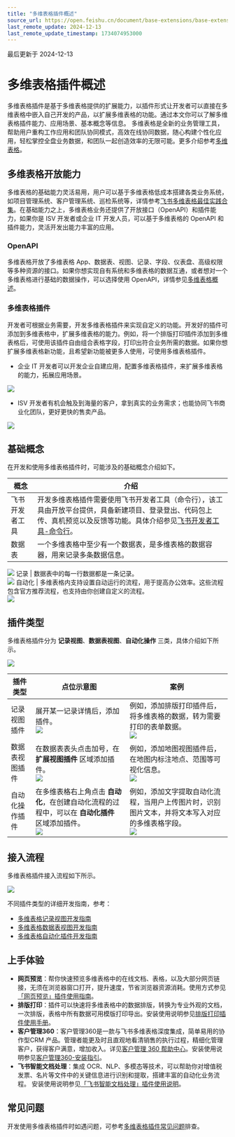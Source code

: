 ```yaml
---
title: "多维表格插件概述"
source_url: https://open.feishu.cn/document/base-extensions/base-extension-introduction
last_remote_update: 2024-12-13
last_remote_update_timestamp: 1734074953000
---
```

最后更新于 2024-12-13

# 多维表格插件概述

多维表格插件是基于多维表格提供的扩展能力，以插件形式让开发者可以直接在多维表格中嵌入自己开发的产品，以扩展多维表格的功能。通过本文你可以了解多维表格插件能力、应用场景、基本概念等信息。
多维表格是全新的业务管理工具，帮助用户重构工作应用和团队协同模式，高效在线协同数据，随心构建个性化应用，轻松掌控全盘业务数据，和团队一起创造效率的无限可能。更多介绍参考[多维表格](https://www.feishu.cn/hc/zh-CN/category/6933474572494716956-%E5%A4%9A%E7%BB%B4%E8%A1%A8%E6%A0%BC)。

## 多维表格开放能力

多维表格的基础能力灵活易用，用户可以基于多维表格低成本搭建各类业务系统，如项目管理系统、客户管理系统、巡检系统等，详情参考[飞书多维表格最佳实践合集](https://bytedance.larkoffice.com/wiki/wikcnQgZWB5T3HczH2xRkNS8FOe)。在基础能力之上，多维表格业务还提供了开放接口（OpenAPI）和插件能力，如果你是 ISV 开发者或企业 IT 开发人员，可以基于多维表格的 OpenAPI 和插件能力，灵活开发出能力丰富的应用。

### OpenAPI

多维表格开放了多维表格 App、数据表、视图、记录、字段、仪表盘、高级权限等多种资源的接口。如果你想实现自有系统和多维表格的数据互通，或者想对一个多维表格进行基础的数据操作，可以选择使用 OpenAPI，详情参见[多维表格概述](https://open.feishu.cn/document/ukTMukTMukTM/uUDN04SN0QjL1QDN/bitable-overview)。

### 多维表格插件

开发者可根据业务需要，开发多维表格插件来实现自定义的功能。开发好的插件可添加到多维表格中，扩展多维表格的能力。例如，将一个排版打印插件添加到多维表格后，可使用该插件自由组合表格字段，打印出符合业务所需的数据。如果你想扩展多维表格新功能，且希望新功能被更多人使用，可使用多维表格插件。

- 企业 IT 开发者可以开发企业自建应用，配置多维表格插件，来扩展多维表格的能力，拓展应用场景。

![](https://sf3-cn.feishucdn.com/obj/open-platform-opendoc/cca0e314b38e55c054e35294216a9f75_ZBbk2srIK1.png?height=1398&lazyload=true&maxWidth=600&width=2882)

- ISV 开发者有机会触及到海量的客户，拿到真实的业务需求；也能协同飞书商业化团队，更好更快的售卖产品。

![](https://sf3-cn.feishucdn.com/obj/open-platform-opendoc/1fa26f508504922b2aa33df69f141df5_G5UhmPngsV.png?height=858&lazyload=true&maxWidth=600&width=2882)

## 基础概念

在开发和使用多维表格插件时，可能涉及的基础概念介绍如下。

概念 | 介绍
--- | ---
飞书开发者工具 | 开发多维表格插件需要使用飞书开发者工具（命令行），该工具由开放平台提供，具备新建项目、登录登出、代码包上传、真机预览以及反馈等功能。具体介绍参见[飞书开发者工具-命令行](https://open.feishu.cn/document/uYjL24iN/uEzMzUjLxMzM14SMzMTN/ide-with-commands)。
数据表 | 一个多维表格中至少有一个数据表，是多维表格的数据容器，用来记录多条数据信息。  
![](https://sf3-cn.feishucdn.com/obj/open-platform-opendoc/d424c0005ddcd03d823854de494aec1f_HD1yFdv2Wo.png?height=690&lazyload=true&width=2416)
记录 | 数据表中的每一行数据都是一条记录。  
![](https://sf3-cn.feishucdn.com/obj/open-platform-opendoc/0f57e7b7206e71825f8b459b956fbb0c_xV5EuVb7Yd.png?height=664&lazyload=true&width=2392)
自动化 | 多维表格内支持设置自动运行的流程，用于提高办公效率。这些流程包含官方推荐流程，也支持由你创建自定义的流程。  
![](https://sf3-cn.feishucdn.com/obj/open-platform-opendoc/02d1205bd70bdddcb7686ce8def47dee_0SWk8EuhIk.png?height=784&lazyload=true&width=2882)

## 插件类型

多维表格插件分为 **记录视图**、**数据表视图**、**自动化操作** 三类，具体介绍如下所示。

![](https://sf3-cn.feishucdn.com/obj/open-platform-opendoc/7565a72724c684ff06eec35f3a81b14b_5MoJGfwOSH.png?height=834&lazyload=true&maxWidth=600&width=2122)

| **插件类型** | **点位示意图**     | **案例**     |
| -------- | ---- | ------ |
| 记录视图插件   | 展开某一记录详情后，添加插件。 <br> ![](https://sf3-cn.feishucdn.com/obj/open-platform-opendoc/8fb73b7e782eb388aac897472ca2c6c2_pM0RvmmfUA.gif?height=1058&lazyload=true&width=1962)                                        | 例如，添加排版打印插件后，将多维表格的数据，转为需要打印的表单数据。 <br> ![](https://sf3-cn.feishucdn.com/obj/open-platform-opendoc/5b5cbd7e268d40ead425717ebd8911c9_jlJl2GqzF6.png?height=1596&lazyload=true&width=2924)              |
| 数据表视图插件  | 在数据表表头点击加号，在 **扩展视图插件** 区域添加插件。 <br> ![](https://sf3-cn.feishucdn.com/obj/open-platform-opendoc/e82ede6d11028bc9546b8f10aa81ded9_k9CGULGE4J.gif?height=1058&lazyload=true&width=1962)                        | 例如，添加地图视图插件后，在地图内标注地点、范围等可视化信息。 <br> ![](https://sf3-cn.feishucdn.com/obj/open-platform-opendoc/27579484b6576bfb5694c5732e0500a4_lihBDUizyf.png?height=803&lazyload=true&width=1280)                 |
| 自动化操作插件  | 在多维表格右上角点击 **自动化**，在创建自动化流程的过程中，可以在 **自动化插件** 区域添加插件。 <br> ![](https://sf3-cn.feishucdn.com/obj/open-platform-opendoc/922406c7f8d5b9fa8a6a1b049bef4389_edYuiLKIsf.gif?height=1058&lazyload=true&width=1962) | 例如，添加文字提取自动化流程，当用户上传图片时，识别图片文本，并将文本写入对应的多维表格字段。 <br> ![](https://sf3-cn.feishucdn.com/obj/open-platform-opendoc/66fbbbba4d5e0159fec819eca56787a5_WEFPgJc1nM.gif?height=540&lazyload=true&width=1180) |

## 接入流程

多维表格插件接入流程如下所示。

![](https://sf3-cn.feishucdn.com/obj/open-platform-opendoc/04a9d96e802db1c68baa0c60d48f8aca_lvI5eSkSjL.png?height=898&lazyload=true&maxWidth=700&width=2138)

不同插件类型的详细开发指南，参考：

- [多维表格记录视图开发指南](https://open.feishu.cn/document/uAjLw4CM/uYjL24iN/base-extensions/base-automation-extensions/base-record-view-extension-development-guide)
- [多维表格数据表视图开发指南](https://open.feishu.cn/document/uAjLw4CM/uYjL24iN/base-extensions/base-view-extensions/base-table-view-extension-development-guide)
- [多维表格自动化插件开发指南](https://open.feishu.cn/document/uAjLw4CM/uYjL24iN/base-extensions/base-automation-extensions/base-automation-extension-development-guide)

## 上手体验

- **网页预览**：帮你快速预览多维表格中的在线文档、表格，以及大部分网页链接，无须在浏览器窗口打开，提升速度，节省浏览器资源消耗。使用方式参见[「网页预览」插件使用指南](https://bytedance.larkoffice.com/docx/P5wvdXE2boOxL3xpGwNcRiounRq)。
- **排版打印**：插件可以快速将多维表格中的数据排版，转换为专业外观的文档，一次排版，表格中所有数据可用模版打印导出。安装使用说明参见[排版打印插件使用手册](https://docugenius.feishu.cn/wiki/wikcn6EKNA9Joktg78my7sIZeab)。
- **客户管理360**：客户管理360是一款与飞书多维表格深度集成，简单易用的协作型CRM 产品。管理者能更及时且直观地看清销售的执行过程，精细化管理客户，获得客户满意，增加收入。详见[客户管理 360 帮助中心](https://feichuangtech.feishu.cn/docx/X8Uzd2rQcodCFhxG2L8cI5xunWP)。安装使用说明参见[客户管理360-安装指引](https://feichuangtech.feishu.cn/docx/PZBidS4IDoW1URxnpt2cBQlInMd)。
- **飞书智能文档处理**：集成 OCR、NLP、多模态等技术，可以帮助你对增值税发票、名片等文件中的关键信息进行识别和提取，搭建丰富的自动化业务流程。 安装使用说明参见[「飞书智能文档处理」插件使用说明](https://bytedance.larkoffice.com/docx/WXtGdRmOioeH9VxlfCtc1Y41nKe)。

## 常见问题

开发使用多维表格插件时如遇问题，可参考[多维表格插件常见问题](https://open.feishu.cn/document/uAjLw4CM/uYjL24iN/base-extensions/faq)排查。

